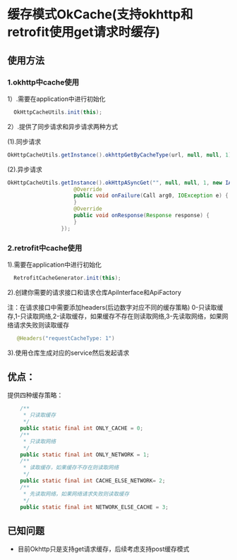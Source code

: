 # 缓存模式OkCache(支持okhttp和retrofit使用get请求时缓存)

## 使用方法
### 1.okhttp中cache使用

1）.需要在application中进行初始化
 
```java
  OkHttpCacheUtils.init(this);
``` 

2）.提供了同步请求和异步请求两种方式

(1).同步请求

```java
OkHttpCacheUtils.getInstance().okhttpGetByCacheType(url, null, null, 1);
```

(2).异步请求

```java
OkHttpCacheUtils.getInstance().okHttpASyncGet("", null, null, 1, new IAsyncCallBack() {
                     @Override
                     public void onFailure(Call arg0, IOException e) {
                     }
                     @Override
                     public void onResponse(Response response) {
                     }
                 });
```

### 2.retrofit中cache使用

1).需要在application中进行初始化

```java
  RetrofitCacheGenerator.init(this);
```

2).创建你需要的请求接口和请求仓库ApiInterface和ApiFactory

 注：在请求接口中需要添加headers(后边数字对应不同的缓存策略)
  0-只读取缓存,1-只读取网络,2-读取缓存，如果缓存不存在则读取网络,3-先读取网络，如果网络请求失败则读取缓存
  
```java
   @Headers("requestCacheType: 1")
```

3).使用仓库生成对应的service然后发起请求

## 优点：
提供四种缓存策略：

```java
    /**
     * 只读取缓存
     */
    public static final int ONLY_CACHE = 0;
    /**
     * 只读取网络
     */
    public static final int ONLY_NETWORK = 1;
    /**
     * 读取缓存，如果缓存不存在则读取网络
     */
    public static final int CACHE_ELSE_NETWORK= 2;
    /**
     * 先读取网络，如果网络请求失败则读取缓存
     */
    public static final int NETWORK_ELSE_CACHE = 3;

```

## 已知问题

 - 目前Okhttp只是支持get请求缓存，后续考虑支持post缓存模式
